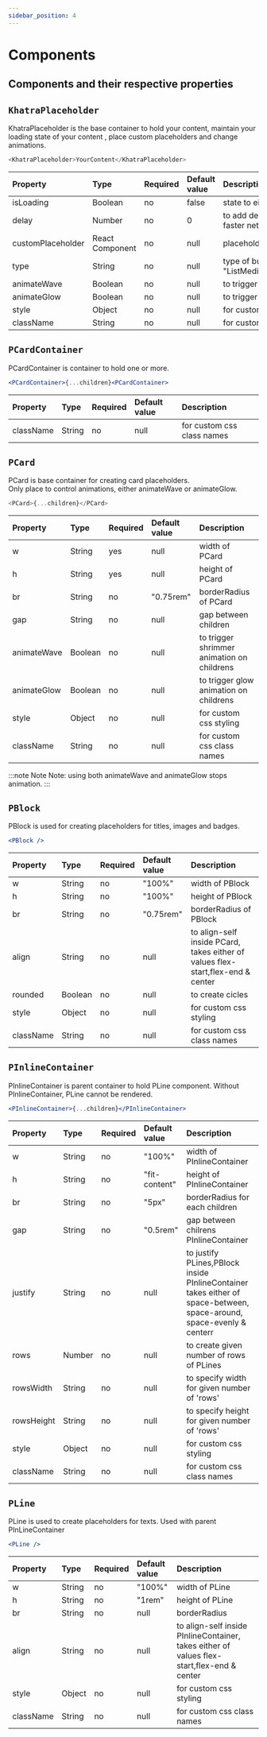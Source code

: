```yaml
---
sidebar_position: 4
---
```


# Components

## Components and their respective properties

## `KhatraPlaceholder`

KhatraPlaceholder is the base container to hold your content, maintain your loading state of your content , place custom placeholders and change animations.

```js
<KhatraPlaceholder>YourContent</KhatraPlaceholder>
```

| Property          | Type            | Required | Default value | Description                                                                                                                                          |
| :---------------- | :-------------- | :------- | :------------ | :--------------------------------------------------------------------------------------------------------------------------------------------------- |
| isLoading         | Boolean         | no       | false         | state to either hide or show content                                                                                                                 |
| delay             | Number          | no       | 0             | to add delay in between changing state from loading to loaded.(Use to omit fast flicker in faster network devices.)                                  |
| customPlaceholder | React Component | no       | null          | placeholder to show when content is loading                                                                                                          |
| type              | String          | no       | null          | type of builtin placeholders provided by the library either of "ListMediaPlaceholder","ProductPlaceholder","ImagePlaceholder","ParagraphPlaceholder" |
| animateWave       | Boolean         | no       | null          | to trigger shrimmer animation on placeholders                                                                                                        |
| animateGlow       | Boolean         | no       | null          | to trigger glow animation on placeholders                                                                                                            |
| style             | Object          | no       | null          | for custom css styling                                                                                                                               |
| className         | String          | no       | null          | for custom css class names                                                                                                                           |

## `PCardContainer`

PCardContainer is container to hold one or more.

```jsx
<PCardContainer>{...children}<PCardContainer>
```

| Property  | Type   | Required | Default value | Description                |
| :-------- | :----- | :------- | :------------ | :------------------------- |
| className | String | no       | null          | for custom css class names |

## `PCard`

PCard is base container for creating card placeholders.<br/> Only place to control animations, either animateWave or animateGlow.

```js
<PCard>{...children}</PCard>
```

| Property    | Type    | Required | Default value       | Description                                |
| :---------- | :------ | :------- | :------------------ | :----------------------------------------- |
| w           | String  | yes      | null                | width of PCard                             |
| h           | String  | yes      | null                | height of PCard                            |
| br          | String  | no       | &quot;0.75rem&quot; | borderRadius of PCard                      |
| gap         | String  | no       | null                | gap between children                       |
| animateWave | Boolean | no       | null                | to trigger shrimmer animation on childrens |
| animateGlow | Boolean | no       | null                | to trigger glow animation on childrens     |
| style       | Object  | no       | null                | for custom css styling                     |
| className   | String  | no       | null                | for custom css class names                 |

:::note Note
Note: using both animateWave and animateGlow stops animation.
:::

## `PBlock`

PBlock is used for creating placeholders for titles, images and badges.

```jsx
<PBlock />
```

| Property  | Type    | Required | Default value       | Description                                                                     |
| :-------- | :------ | :------- | :------------------ | :------------------------------------------------------------------------------ |
| w         | String  | no       | &quot;100%&quot;    | width of PBlock                                                                 |
| h         | String  | no       | &quot;100%&quot;    | height of PBlock                                                                |
| br        | String  | no       | &quot;0.75rem&quot; | borderRadius of PBlock                                                          |
| align     | String  | no       | null                | to align-self inside PCard, takes either of values flex-start,flex-end & center |
| rounded   | Boolean | no       | null                | to create cicles                                                                |
| style     | Object  | no       | null                | for custom css styling                                                          |
| className | String  | no       | null                | for custom css class names                                                      |

## `PInlineContainer`

PInlineContainer is parent container to hold PLine component.
Without PInlineContainer, PLine cannot be rendered.

```jsx
<PInlineContainer>{...children}</PInlineContainer>
```

| Property   | Type   | Required | Default value           | Description                                                                                                          |
| :--------- | :----- | :------- | :---------------------- | :------------------------------------------------------------------------------------------------------------------- |
| w          | String | no       | &quot;100%&quot;        | width of PInlineContainer                                                                                            |
| h          | String | no       | &quot;fit-content&quot; | height of PInlineContainer                                                                                           |
| br         | String | no       | &quot;5px&quot;         | borderRadius for each children                                                                                       |
| gap        | String | no       | &quot;0.5rem&quot;      | gap between chilrens PInlineContainer                                                                                |
| justify    | String | no       | null                    | to justify PLines,PBlock inside PInlineContainer takes either of space-between, space-around, space-evenly & centerr |
| rows       | Number | no       | null                    | to create given number of rows of PLines                                                                             |
| rowsWidth  | String | no       | null                    | to specify width for given number of 'rows'                                                                          |
| rowsHeight | String | no       | null                    | to specify height for given number of 'rows'                                                                         |
| style      | Object | no       | null                    | for custom css styling                                                                                               |
| className  | String | no       | null                    | for custom css class names                                                                                           |

## `PLine`

PLine is used to create placeholders for texts.
Used with parent PInLineContainer

```jsx
<PLine />
```

| Property  | Type   | Required | Default value    | Description                                                                                |
| :-------- | :----- | :------- | :--------------- | :----------------------------------------------------------------------------------------- |
| w         | String | no       | &quot;100%&quot; | width of PLine                                                                             |
| h         | String | no       | &quot;1rem&quot; | height of PLine                                                                            |
| br        | String | no       | null             | borderRadius                                                                               |
| align     | String | no       | null             | to align-self inside PInlineContainer, takes either of values flex-start,flex-end & center |
| style     | Object | no       | null             | for custom css styling                                                                     |
| className | String | no       | null             | for custom css class names                                                                 |

<br/>
